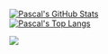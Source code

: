 

<!--
**pascal910107/pascal910107** is a ✨ _special_ ✨ repository because its `README.md` (this file) appears on your GitHub profile.

Here are some ideas to get you started:

- 🔭 I’m currently working on ...
- 🌱 I’m currently learning ...
- 👯 I’m looking to collaborate on ...
- 🤔 I’m looking for help with ...
- 💬 Ask me about ...
- 📫 How to reach me: ...
- 😄 Pronouns: ...
- ⚡ Fun fact: ...
-->

<!-- https://github.com/anuraghazra/github-readme-stats -->
[![Pascal's GitHub Stats](https://github-readme-stats.vercel.app/api?username=pascal910107&count_private=true&show_icons=true&include_all_commits=true)](https://github.com/pascal910107)  
[![Pascal's Top Langs](https://github-readme-stats.vercel.app/api/top-langs/?username=pascal910107&layout=compact)](https://github.com/pascal910107)

<img src="https://raw.githubusercontent.com/HeiTang/HeiTang/snake/github-snake.svg">


